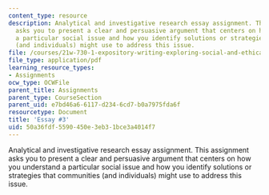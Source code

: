 ```yaml
---
content_type: resource
description: Analytical and investigative research essay assignment. This assignment
  asks you to present a clear and persuasive argument that centers on how you understand
  a particular social issue and how you identify solutions or strategies that communities
  (and individuals) might use to address this issue.
file: /courses/21w-730-1-expository-writing-exploring-social-and-ethical-issues-through-film-and-print-fall-2002/50a36fdf5590450e3eb31bce3a4014f7_fall02e3.pdf
file_type: application/pdf
learning_resource_types:
- Assignments
ocw_type: OCWFile
parent_title: Assignments
parent_type: CourseSection
parent_uid: e7bd46a6-6117-d234-6cd7-b0a7975fda6f
resourcetype: Document
title: 'Essay #3'
uid: 50a36fdf-5590-450e-3eb3-1bce3a4014f7
---
```

Analytical and investigative research essay assignment. This assignment asks you to present a clear and persuasive argument that centers on how you understand a particular social issue and how you identify solutions or strategies that communities (and individuals) might use to address this issue.

